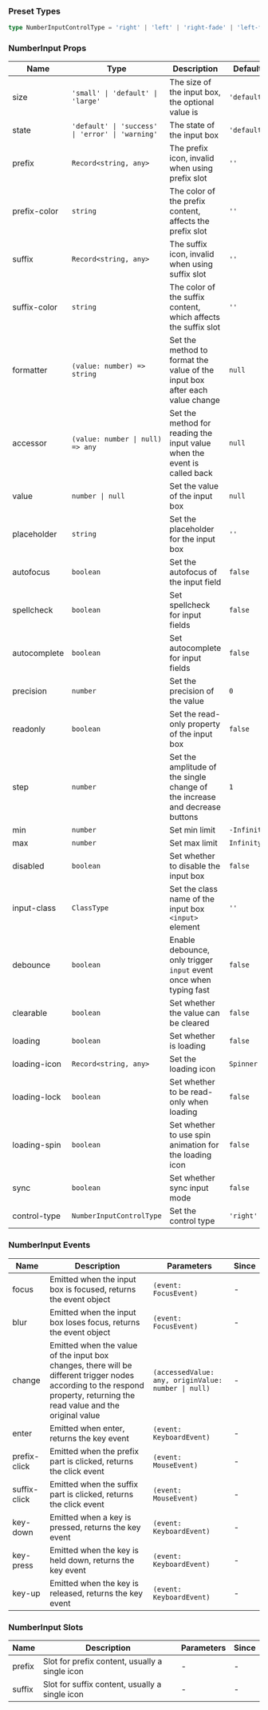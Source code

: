 ### Preset Types

```ts
type NumberInputControlType = 'right' | 'left' | 'right-fade' | 'left-fade' | 'none'
```

### NumberInput Props

| Name         | Type                                             | Description                                                                 | Default     | Since    |
| ------------ | ------------------------------------------------ | --------------------------------------------------------------------------- | ----------- | -------- |
| size         | `'small' \| 'default' \| 'large'`                | The size of the input box, the optional value is                            | `'default'` | -        |
| state        | `'default' \| 'success' \| 'error' \| 'warning'` | The state of the input box                                                  | `'default'` | -        |
| prefix       | `Record<string, any>`                            | The prefix icon, invalid when using prefix slot                             | `''`        | -        |
| prefix-color | `string`                                         | The color of the prefix content, affects the prefix slot                    | `''`        | -        |
| suffix       | `Record<string, any>`                            | The suffix icon, invalid when using suffix slot                             | `''`        | -        |
| suffix-color | `string`                                         | The color of the suffix content, which affects the suffix slot              | `''`        | -        |
| formatter    | `(value: number) => string`                      | Set the method to format the value of the input box after each value change | `null`      | -        |
| accessor     | `(value: number \| null) => any`                 | Set the method for reading the input value when the event is called back    | `null`      | -        |
| value        | `number \| null`                                 | Set the value of the input box                                              | `null`      | -        |
| placeholder  | `string`                                         | Set the placeholder for the input box                                       | `''`        | -        |
| autofocus    | `boolean`                                        | Set the autofocus of the input field                                        | `false`     | -        |
| spellcheck   | `boolean`                                        | Set spellcheck for input fields                                             | `false`     | -        |
| autocomplete | `boolean`                                        | Set autocomplete for input fields                                           | `false`     | -        |
| precision    | `number`                                         | Set the precision of the value                                              | `0`         | -        |
| readonly     | `boolean`                                        | Set the read-only property of the input box                                 | `false`     | -        |
| step         | `number`                                         | Set the amplitude of the single change of the increase and decrease buttons | `1`         | -        |
| min          | `number`                                         | Set min limit                                                               | `-Infinity` | -        |
| max          | `number`                                         | Set max limit                                                               | `Infinity`  | -        |
| disabled     | `boolean`                                        | Set whether to disable the input box                                        | `false`     | -        |
| input-class  | `ClassType`                                      | Set the class name of the input box `<input>` element                       | `''`        | -        |
| debounce     | `boolean`                                        | Enable debounce, only trigger `input` event once when typing fast           | `false`     | -        |
| clearable    | `boolean`                                        | Set whether the value can be cleared                                        | `false`     | -        |
| loading      | `boolean`                                        | Set whether is loading                                                      | `false`     | `2.0.0`  |
| loading-icon | `Record<string, any>`                            | Set the loading icon                                                        | `Spinner`   | `2.0.0`  |
| loading-lock | `boolean`                                        | Set whether to be read-only when loading                                    | `false`     | `2.0.0`  |
| loading-spin | `boolean`                                        | Set whether to use spin animation for the loading icon                      | `false`     | `2.0.0`  |
| sync         | `boolean`                                        | Set whether sync input mode                                                 | `false`     | `2.0.6`  |
| control-type | `NumberInputControlType`                         | Set the control type                                                        | `'right'`   | `2.0.17` |

### NumberInput Events

| Name         | Description                                                                                                                                                               | Parameters                                          | Since |
| ------------ | ------------------------------------------------------------------------------------------------------------------------------------------------------------------------- | --------------------------------------------------- | ----- |
| focus        | Emitted when the input box is focused, returns the event object                                                                                                           | `(event: FocusEvent)`                               | -     |
| blur         | Emitted when the input box loses focus, returns the event object                                                                                                          | `(event: FocusEvent)`                               | -     |
| change       | Emitted when the value of the input box changes, there will be different trigger nodes according to the respond property, returning the read value and the original value | `(accessedValue: any, originValue: number \| null)` | -     |
| enter        | Emitted when enter, returns the key event                                                                                                                                 | `(event: KeyboardEvent)`                            | -     |
| prefix-click | Emitted when the prefix part is clicked, returns the click event                                                                                                          | `(event: MouseEvent)`                               | -     |
| suffix-click | Emitted when the suffix part is clicked, returns the click event                                                                                                          | `(event: MouseEvent)`                               | -     |
| key-down     | Emitted when a key is pressed, returns the key event                                                                                                                      | `(event: KeyboardEvent)`                            | -     |
| key-press    | Emitted when the key is held down, returns the key event                                                                                                                  | `(event: KeyboardEvent)`                            | -     |
| key-up       | Emitted when the key is released, returns the key event                                                                                                                   | `(event: KeyboardEvent)`                            | -     |

### NumberInput Slots

| Name   | Description                                    | Parameters | Since |
| ------ | ---------------------------------------------- | ---------- | ----- |
| prefix | Slot for prefix content, usually a single icon | -          | -     |
| suffix | Slot for suffix content, usually a single icon | -          | -     |
